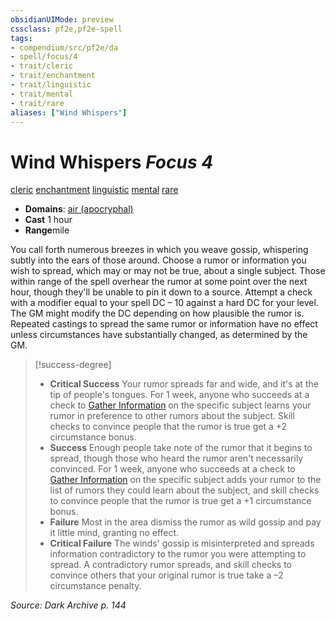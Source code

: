 ```yaml
---
obsidianUIMode: preview
cssclass: pf2e,pf2e-spell
tags:
- compendium/src/pf2e/da
- spell/focus/4
- trait/cleric
- trait/enchantment
- trait/linguistic
- trait/mental
- trait/rare
aliases: ["Wind Whispers"]
---
```

# Wind Whispers *Focus 4*   
[cleric](rules/traits/cleric.md)  [enchantment](rules/traits/enchantment.md)  [linguistic](rules/traits/linguistic.md)  [mental](rules/traits/mental.md)  [rare](rules/traits/rare.md)  

- **Domains**: [air (apocryphal)](compendium/setting/domains.md#Air)
- **Cast** 1 hour 
- **Range**mile

You call forth numerous breezes in which you weave gossip, whispering subtly into the ears of those around. Choose a rumor or information you wish to spread, which may or may not be true, about a single subject. Those within range of the spell overhear the rumor at some point over the next hour, though they'll be unable to pin it down to a source. Attempt a check with a modifier equal to your spell DC – 10 against a hard DC for your level. The GM might modify the DC depending on how plausible the rumor is. Repeated castings to spread the same rumor or information have no effect unless circumstances have substantially changed, as determined by the GM.

> [!success-degree] 
> - **Critical Success** Your rumor spreads far and wide, and it's at the tip of people's tongues. For 1 week, anyone who succeeds at a check to [Gather Information](rules/actions/gather-information.md) on the specific subject learns your rumor in preference to other rumors about the subject. Skill checks to convince people that the rumor is true get a +2 circumstance bonus.
> - **Success** Enough people take note of the rumor that it begins to spread, though those who heard the rumor aren't necessarily convinced. For 1 week, anyone who succeeds at a check to [Gather Information](rules/actions/gather-information.md) on the specific subject adds your rumor to the list of rumors they could learn about the subject, and skill checks to convince people that the rumor is true get a +1 circumstance bonus.
> - **Failure** Most in the area dismiss the rumor as wild gossip and pay it little mind, granting no effect.
> - **Critical Failure** The winds' gossip is misinterpreted and spreads information contradictory to the rumor you were attempting to spread. A contradictory rumor spreads, and skill checks to convince others that your original rumor is true take a –2 circumstance penalty.

*Source: Dark Archive p. 144*